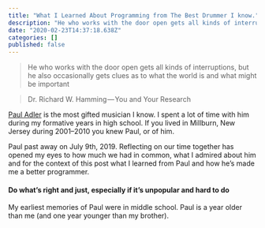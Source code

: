 ```yaml
---
title: "What I Learned About Programming from The Best Drummer I know."
description: "He who works with the door open gets all kinds of interruptions, but he also occasionally gets clues as to what the world is and what might…"
date: "2020-02-23T14:37:18.638Z"
categories: []
published: false
---
```


  

> He who works with the door open gets all kinds of interruptions, but he also occasionally gets clues as to what the world is and what might be important

> Dr. Richard W. Hamming — You and Your Research

[Paul Adler](https://medium.com/u/7485575c431f) is the most gifted musician I know. I spent a lot of time with him during my formative years in high school. If you lived in Millburn, New Jersey during 2001–2010 you knew Paul, or of him.

Paul past away on July 9th, 2019. Reflecting on our time together has opened my eyes to how much we had in common, what I admired about him and for the context of this post what I learned from Paul and how he’s made me a better programmer.

#### Do what’s right and just, especially if it’s unpopular and hard to do

My earliest memories of Paul were in middle school. Paul is a year older than me (and one year younger than my brother).
